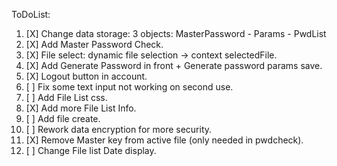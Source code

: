 ToDoList:

1. [X] Change data storage: 3 objects: MasterPassword - Params - PwdList
2. [X] Add Master Password Check.
3. [X] File select: dynamic file selection -> context selectedFile.
4. [X] Add Generate Password in front + Generate password params save.
5. [X] Logout button in account.
6. [ ] Fix some text input not working on second use.
7. [ ] Add File List css.
8. [X] Add more File List Info.
9. [ ] Add file create.
10. [ ] Rework data encryption for more security.
11. [X] Remove Master key from active file (only needed in pwdcheck).
12. [ ] Change File list Date display.
